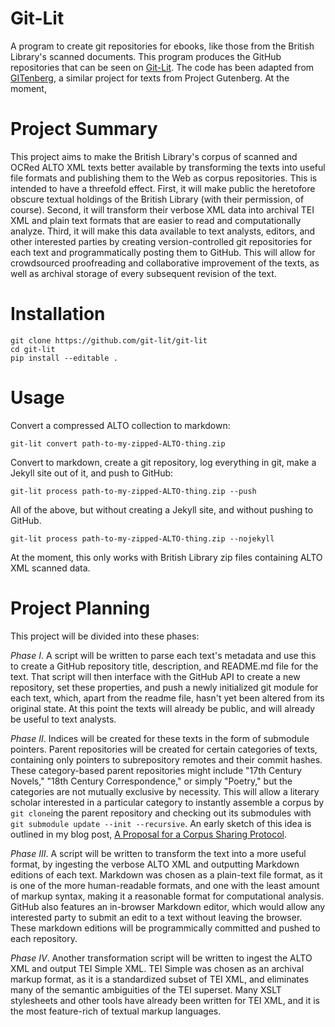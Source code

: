 # Git-Lit

A program to create git repositories for ebooks, like those from the British Library's scanned documents. This program produces the GitHub repositories that can be seen on [Git-Lit](https://github.com/Git-Lit). The code has been adapted from [GITenberg](https://gitenberg.org/), a similar project for texts from Project Gutenberg. At the moment, 

# Project Summary

This project aims to make the British Library's corpus of scanned and OCRed ALTO XML texts better available by transforming the texts into useful file formats and publishing them to the Web as corpus repositories. This is intended to have a threefold effect. First, it will make public the heretofore obscure textual holdings of the British Library (with their permission, of course). Second, it will transform their verbose XML data into archival TEI XML and plain text formats that are easier to read and computationally analyze. Third, it will make this data available to text analysts, editors, and other interested parties by creating version-controlled git repositories for each text and programmatically posting them to GitHub. This will allow for crowdsourced proofreading and collaborative improvement of the texts, as well as archival storage of every subsequent revision of the text. 

# Installation 

```
git clone https://github.com/git-lit/git-lit
cd git-lit
pip install --editable .
```

# Usage 

Convert a compressed ALTO collection to markdown: 
```
git-lit convert path-to-my-zipped-ALTO-thing.zip
```

Convert to markdown, create a git repository, log everything in git, make a Jekyll site out of it, and push to GitHub: 
```
git-lit process path-to-my-zipped-ALTO-thing.zip --push
```

All of the above, but without creating a Jekyll site, and without pushing to GitHub.  
```
git-lit process path-to-my-zipped-ALTO-thing.zip --nojekyll
```

At the moment, this only works with British Library zip files containing ALTO XML scanned data. 

# Project Planning

This project will be divided into these phases: 

*Phase I*. A script will be written to parse each text's metadata and use this to create a GitHub repository title, description, and README.md file for the text. That script will then interface with the GitHub API to create a new repository, set these properties, and push a newly initialized git module for each text, which, apart from the readme file, hasn't yet been altered from its original state. At this point the texts will already be public, and will already be useful to text analysts. 

*Phase II*. Indices will be created for these texts in the form of submodule pointers. Parent repositories will be created for certain categories of texts, containing only pointers to subrepository remotes and their commit hashes. These category-based parent repositories might include "17th Century Novels," "18th Century Correspondence," or simply "Poetry," but the categories are not mutually exclusive by necessity. This will allow a literary scholar interested in a particular category to instantly assemble a corpus by `git clone`ing the parent repository and checking out its submodules with `git submodule update --init --recursive`. An early sketch of this idea is outlined in my blog post, [A Proposal for a Corpus Sharing Protocol](http://jonreeve.com/2015/03/proposal-for-a-corpus-protocol/). 

*Phase III*. A script will be written to transform the text into a more useful format, by ingesting the verbose ALTO XML and outputting Markdown editions of each text. Markdown was chosen as a plain-text file format, as it is one of the more human-readable formats, and one with the least amount of markup syntax, making it a reasonable format for computational analysis. GitHub also features an in-browser Markdown editor, which would allow any interested party to submit an edit to a text without leaving the browser. These markdown editions will be programmically committed and pushed to each repository. 

*Phase IV*. Another transformation script will be written to ingest the ALTO XML and output TEI Simple XML. TEI Simple was chosen as an archival markup format, as it is a standardized subset of TEI XML, and eliminates many of the semantic ambiguities of the TEI superset. Many XSLT stylesheets and other tools have already been written for TEI XML, and it is the most feature-rich of textual markup languages. 

